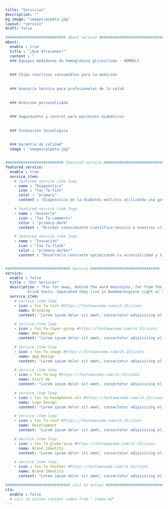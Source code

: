 ```yaml
---
title: "Servicios"
description: ""
bg_image: "images/pipeta.jpg"
layout: "service"
draft: false

########################### about service #############################
about:
  enable : true
  title : "¿Qué Ofrecemos?"
  content : " 
  ### Equipos medidores de hemoglobina glicosilada - HEMOGLY 
  
  
  ### Chips reactivos consumibles para la medición
  
  
  ### Asesoría técnica para profesionales de la salud
  
  
  ### Atención personalizada 
  
  
  ### Seguimiento y control para pacientes diabéticos
  
  
  ### Innovación tecnológica
  
  
  ### Garantía de calidad"
  image : "images/pipeta.jpg"


########################## featured service ############################
featured_service:
  enable : true
  service_item:
    # featured service item loop
    - name : "Diagnóstico"
      icon : "fas fa-tint"
      color : "primary"
      content : "Diagnóstico de la diabetes mellitus utilizando una gota de sangre."

    # featured service item loop
    - name : "Asesoría"
      icon : "fas fa-comments"
      color : "primary-dark"
      content : "Brindar conocimiento científico-técnico a nuestros clientes."

    # featured service item loop
    - name : "Inovación"
      icon : "fas fa-flask"
      color : "primary-darker"
      content : "Desarrollo constante optimizando la accesibilidad y simplicidad de nuestros productos."


############################# Service ###############################
service:
  enable : false
  title : "Our Services"
  description : "Far far away, behind the word mountains, far from the countries Vokalia and Consonantia, <br> there live the
          blind texts. Separated they live in Bookmarksgrove right at the coast of the Semantics"
  service_item:
    # service item loop
    - icon : fas fa-tint #https://fontawesome.com/v5.15/icons
      name: Branding
      content: "Lorem ipsum dolor sit amet, consectetur adipisicing elit, sed do eiusmod tempor incididunt ut"

    # service item loop
    - icon : fas fa-layer-group #https://fontawesome.com/v5.15/icons
      name: Web Design
      content: "Lorem ipsum dolor sit amet, consectetur adipisicing elit, sed do eiusmod tempor incididunt ut"

    # service item loop
    - icon : fas fa-image #https://fontawesome.com/v5.15/icons
      name: App Design
      content: "Lorem ipsum dolor sit amet, consectetur adipisicing elit, sed do eiusmod tempor incididunt ut"

    # service item loop
    - icon : fas fa-bug #https://fontawesome.com/v5.15/icons
      name: Start Up
      content: "Lorem ipsum dolor sit amet, consectetur adipisicing elit, sed do eiusmod tempor incididunt ut"

    # service item loop
    - icon : fas fa-headphones-alt #https://fontawesome.com/v5.15/icons
      name: Logo Design
      content: "Lorem ipsum dolor sit amet, consectetur adipisicing elit, sed do eiusmod tempor incididunt ut"

    # service item loop
    - icon : fas fa-leaf #https://fontawesome.com/v5.15/icons
      name: Development
      content: "Lorem ipsum dolor sit amet, consectetur adipisicing elit, sed do eiusmod tempor incididunt ut"

    # service item loop
    - icon : fas fa-globe-asia #https://fontawesome.com/v5.15/icons
      name: Brand Identity
      content: "Lorem ipsum dolor sit amet, consectetur adipisicing elit, sed do eiusmod tempor incididunt ut"

    # service item loop
    - icon : fas fa-feather #https://fontawesome.com/v5.15/icons
      name: Brand Identity
      content: "Lorem ipsum dolor sit amet, consectetur adipisicing elit, sed do eiusmod tempor incididunt ut"

############################# call to action #################################
cta:
  enable : false
  # call to action content comes from "_index.md"
---
```

